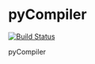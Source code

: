 pyCompiler
==========

[![Build Status](https://travis-ci.org/rrader/pyCompiler.png)](https://travis-ci.org/rrader/pyCompiler)

pyCompiler
